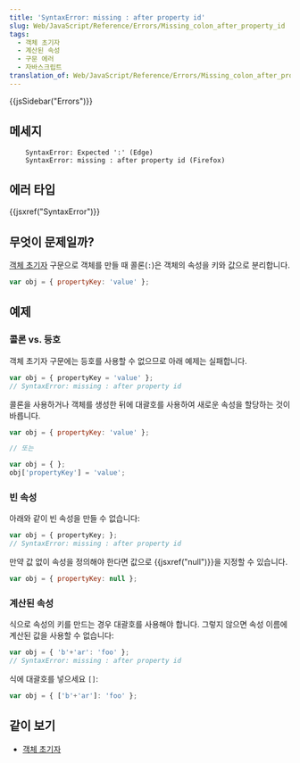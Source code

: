```yaml
---
title: 'SyntaxError: missing : after property id'
slug: Web/JavaScript/Reference/Errors/Missing_colon_after_property_id
tags:
  - 객체 초기자
  - 계산된 속성
  - 구문 에러
  - 자바스크립트
translation_of: Web/JavaScript/Reference/Errors/Missing_colon_after_property_id
---
```

{{jsSidebar("Errors")}}

## 메세지

```
    SyntaxError: Expected ':' (Edge)
    SyntaxError: missing : after property id (Firefox)
```

## 에러 타입

{{jsxref("SyntaxError")}}

## 무엇이 문제일까?

[객체 초기자](/ko/docs/Web/JavaScript/Reference/Operators/Object_initializer) 구문으로 객체를 만들 때 콜론(`:`)은 객체의 속성을 키와 값으로 분리합니다.

```js
var obj = { propertyKey: 'value' };
```

## 예제

### 콜론 vs. 등호

객체 초기자 구문에는 등호를 사용할 수 없으므로 아래 예제는 실패합니다.

```js example-bad
var obj = { propertyKey = 'value' };
// SyntaxError: missing : after property id
```

콜론을 사용하거나 객체를 생성한 뒤에 대괄호를 사용하여 새로운 속성을 할당하는 것이 바릅니다.

```js example-good
var obj = { propertyKey: 'value' };

// 또는

var obj = { };
obj['propertyKey'] = 'value';
```

### 빈 속성

아래와 같이 빈 속성을 만들 수 없습니다:

```js example-bad
var obj = { propertyKey; };
// SyntaxError: missing : after property id
```

만약 값 없이 속성을 정의해야 한다면 값으로 {{jsxref("null")}}을 지정할 수 있습니다.

```js example-good
var obj = { propertyKey: null };
```

### 계산된 속성

식으로 속성의 키를 만드는 경우 대괄호를 사용해야 합니다. 그렇지 않으면 속성 이름에 계산된 값을 사용할 수 없습니다:

```js example-bad
var obj = { 'b'+'ar': 'foo' };
// SyntaxError: missing : after property id
```

식에 대괄호를 넣으세요 `[]`:

```js example-good
var obj = { ['b'+'ar']: 'foo' };
```

## 같이 보기

- [객체 초기자](/ko/docs/Web/JavaScript/Reference/Operators/Object_initializer)
